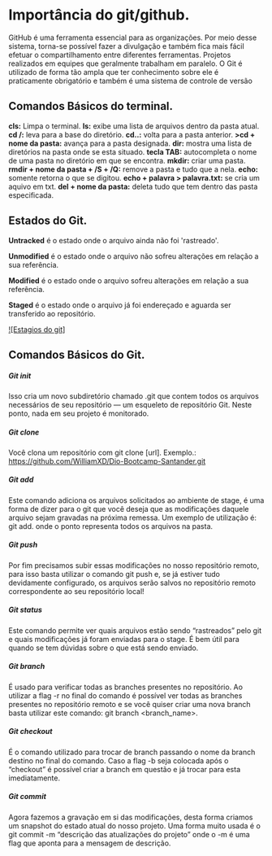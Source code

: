 # Importância do git/github.

GitHub é uma ferramenta essencial para as organizações. Por meio desse sistema, torna-se possível fazer a divulgação e 
também fica mais fácil efetuar o compartilhamento entre diferentes ferramentas.
Projetos realizados em equipes que geralmente trabalham em paralelo.
O Git é utilizado de forma tão ampla que ter conhecimento sobre ele é praticamente obrigatório e também é uma sistema de controle de versão


## Comandos Básicos do terminal.

**cls:** Limpa o terminal.
**ls:** exibe uma lista de arquivos dentro da pasta atual.
**cd /:** leva para a base do diretório.
**cd..:** volta para a pasta anterior.
**>cd + nome da pasta:** avança para a pasta designada.
**dir:** mostra uma lista de diretórios na pasta onde se esta situado.
**tecla TAB:** autocompleta o nome de uma pasta no diretório em que se encontra.
**mkdir:** criar uma pasta.
**rmdir + nome da pasta + /S + /Q:** remove a pasta e tudo que a nela.
**echo:** somente retorna o que se digitou.
**echo + palavra > palavra.txt:** se cria um aquivo em txt.
**del + nome da pasta:** deleta tudo que tem dentro das pasta especificada.

## Estados do Git.

**Untracked** é o estado onde o arquivo ainda não foi 'rastreado'.

**Unmodified** é o estado onde o arquivo não sofreu alterações em relação a sua referência.

**Modified** é o estado onde o arquivo sofreu alterações em relação a sua referência.

**Staged** é o estado onde o arquivo já foi endereçado e aguarda ser transferido ao repositório.

[![Estagios do git]](https://i.stack.imgur.com/QaeAZ.png)

## Comandos Básicos do Git.

##### Git init
Isso cria um novo subdiretório chamado .git que contem todos os arquivos necessários de seu repositório — um esqueleto de repositório Git.
Neste ponto, nada em seu projeto é monitorado.

##### Git clone
Você clona um repositório com git clone [url].
Exemplo.: https://github.com/WilliamXD/Dio-Bootcamp-Santander.git

##### Git add
Este comando adiciona os arquivos solicitados ao ambiente de stage, é uma forma de dizer para o git que você deseja que as modificações
daquele arquivo sejam gravadas na próxima remessa. Um exemplo de utilização é: git add. onde o ponto representa todos os arquivos na pasta.

##### Git push
Por fim precisamos subir essas modificações no nosso repositório remoto, para isso basta utilizar o comando git push e, se já estiver tudo
devidamente configurado, os arquivos serão salvos no repositório remoto correspondente ao seu repositório local!

##### Git status
Este comando permite ver quais arquivos estão sendo “rastreados” pelo git e quais modificações já foram enviadas para o stage. É bem útil
para quando se tem dúvidas sobre o que está sendo enviado.

##### Git branch
É usado para verificar todas as branches presentes no repositório. Ao utilizar a flag -r no final do comando é possível ver todas as branches
presentes no repositório remoto e se você quiser criar uma nova branch basta utilizar este comando: git branch <branch_name>.

##### Git checkout
É o comando utilizado para trocar de branch passando o nome da branch destino no final do comando. Caso a flag -b seja colocada após o
“checkout” é possível criar a branch em questão e já trocar para esta imediatamente.

##### Git commit
Agora fazemos a gravação em si das modificações, desta forma criamos um snapshot do estado atual do nosso projeto. Uma forma muito usada é
o git commit -m “descrição das atualizações do projeto” onde o -m é uma flag que aponta para a mensagem de descrição.

